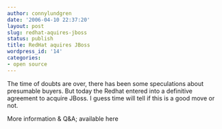 ```yaml
---
author: connylundgren
date: '2006-04-10 22:37:20'
layout: post
slug: redhat-aquires-jboss
status: publish
title: RedHat aquires JBoss
wordpress_id: '14'
categories:
- open source
---
```


The time of doubts are over, there has been some speculations about presumable
buyers. But today the Redhat entered into a definitive agreement to acquire
JBoss. I guess time will tell if this is a good move or not.

More information & Q&A; available here

